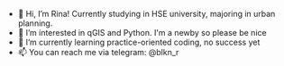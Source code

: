 - 👋 Hi, I’m Rina! Currently studying in HSE university, majoring in urban planning.
- 👀 I’m interested in qGIS and Python. I'm a newby so please be nice
- 🌱 I’m currently learning practice-oriented coding, no success yet
- 📫 You can reach me via telegram: @blkn_r

